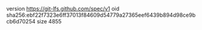 version https://git-lfs.github.com/spec/v1
oid sha256:ebf22f7323e6ff37013f84609d54779a27365eef6439b894d98ce9bcb6d70254
size 4855
